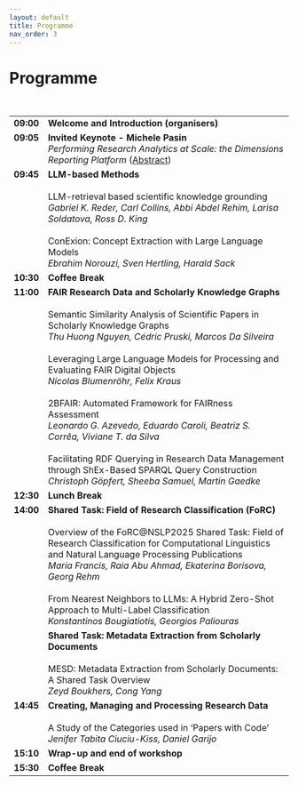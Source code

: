 ```yaml
---
layout: default
title: Programme
nav_order: 3
---
```


# Programme

<table>
  <tr>
    <td valign="top" ><strong>09:00</strong></td>
    <td><strong>Welcome and Introduction (organisers)</strong></td>
  </tr>
  <tr>
  <td valign="top" ><strong>09:05</strong></td>
    <td colspan="2"><strong>Invited Keynote  - Michele Pasin</strong> 
      <br><em>Performing Research Analytics at Scale: the Dimensions Reporting Platform</em> (<a href="https://nfdi4ds.github.io/nslp2025/docs/keynotes.html">Abstract</a>)</td> 
  </tr>
  <tr>
  <td valign="top" ><strong>09:45</strong></td>
    <td colspan="5"><strong>LLM-based Methods</strong>
      <br>
      <br>LLM-retrieval based scientific knowledge grounding
      <br><em>Gabriel K. Reder, Carl Collins, Abbi Abdel Rehim, Larisa Soldatova, Ross D. King </em>  
      <br>
      <br>ConExion: Concept Extraction with Large Language Models
      <br><em>Ebrahim Norouzi, Sven Hertling, Harald Sack</em></td>   
  </tr>
  <tr>
   <td valign="top" ><strong>10:30</strong></td>
    <td><strong>Coffee Break</strong></td>
  </tr>
  <tr>
  <td valign="top"><strong>11:00</strong></td>
    <br>
    <td colspan="12"><strong>FAIR Research Data and Scholarly Knowledge Graphs</strong> 
      <br>
      <br>Semantic Similarity Analysis of Scientific Papers in Scholarly Knowledge Graphs
      <br><em>Thu Huong Nguyen, Cédric Pruski, Marcos Da Silveira</em>  
      <br>
      <br>Leveraging Large Language Models for Processing and Evaluating FAIR Digital Objects
      <br><em>Nicolas Blumenröhr, Felix Kraus</em>
      <br>
      <br>2BFAIR: Automated Framework for FAIRness Assessment 
      <br><em>Leonardo G. Azevedo, Eduardo Caroli, Beatriz S. Corrêa, Viviane T. da Silva</em>
      <br>
      <br>Facilitating RDF Querying in Research Data Management through ShEx-Based SPARQL Query Construction
      <br><em>Christoph Göpfert, Sheeba Samuel, Martin Gaedke</em>
  </tr>
  <tr>
    <td valign="top" ><strong>12:30</strong></td>
    <td><strong>Lunch Break</strong></td>
  </tr> 
  <tr>
   <td valign="top" ><strong>14:00</strong></td>
    <td colspan="5"><strong>Shared Task: Field of Research Classification (FoRC)</strong> 
      <br>
      <br>Overview of the FoRC@NSLP2025 Shared Task: Field of Research Classification for Computational Linguistics and Natural Language Processing Publications
      <br><em>Maria Francis, Raia Abu Ahmad, Ekaterina Borisova, Georg Rehm</em>
      <br>
      <br>From Nearest Neighbors to LLMs: A Hybrid Zero-Shot Approach to Multi-Label Classification
      <br><em>Konstantinos Bougiatiotis, Georgios Paliouras</em></td>  
  </tr>
  <tr>
    <td valign="top"><strong></strong></td>
    <td colspan="5"><strong>Shared Task: Metadata Extraction from Scholarly Documents</strong>
      <br>
      <br>MESD: Metadata Extraction from Scholarly Documents: A Shared Task Overview
      <br><em>Zeyd Boukhers, Cong Yang</em>   
  </tr>
  <tr>
  <td valign="top"><strong>14:45</strong></td>
    <td colspan="5"><strong>Creating, Managing and Processing Research Data</strong> 
      <br>
      <br>A Study of the Categories used in ‘Papers with Code’
      <br><em>Jenifer Tabita Ciuciu-Kiss, Daniel Garijo</em>  
  </tr>
  <tr> 
 <td valign="top"><strong>15:10</strong></td>
    <td><strong>Wrap-up and end of workshop</strong></td>
  </tr> 
  <tr>
    <td valign="top"><strong>15:30</strong></td>
    <td><strong>Coffee Break</strong></td>
  </tr>
 </table> 
